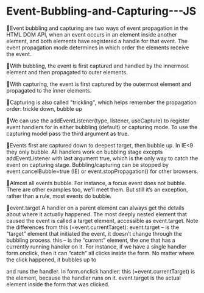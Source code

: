 # Event-Bubbling-and-Capturing---JS

🎲Event bubbling and capturing are two ways of event propagation in the HTML DOM API, when an event occurs in an element inside another element, and both elements have registered a handle for that event. The event propagation mode determines in which order the elements receive the event.

🎲With bubbling, the event is first captured and handled by the innermost element and then propagated to outer elements.

🎲With capturing, the event is first captured by the outermost element and propagated to the inner elements.

🎲Capturing is also called "trickling", which helps remember the propagation order:
trickle down, bubble up


🎲We can use the addEventListener(type, listener, useCapture) to register event handlers for in either bubbling (default) or capturing mode. To use the capturing model pass the third argument as true.

🎲Events first are captured down to deepest target, then bubble up. In IE<9 they only bubble.
All handlers work on bubbling stage excepts addEventListener with last argument true, which is the only way to catch the event on capturing stage.
Bubbling/capturing can be stopped by event.cancelBubble=true (IE) or event.stopPropagation() for other browsers.


🎲Almost all events bubble.
For instance, a focus event does not bubble. There are other examples too, we’ll meet them. But still it’s an exception, rather than a rule, most events do bubble.



🎲event.target
A handler on a parent element can always get the details about where it actually happened.
The most deeply nested element that caused the event is called a target element, accessible as event.target.
Note the differences from this (=event.currentTarget):
event.target – is the “target” element that initiated the event, it doesn’t change through the bubbling process.
this – is the “current” element, the one that has a currently running handler on it.
For instance, if we have a single handler form.onclick, then it can “catch” all clicks inside the form. No matter where the click happened, it bubbles up to <form> and runs the handler.
In form.onclick handler:
this (=event.currentTarget) is the <form> element, because the handler runs on it.
event.target is the actual element inside the form that was clicked.
